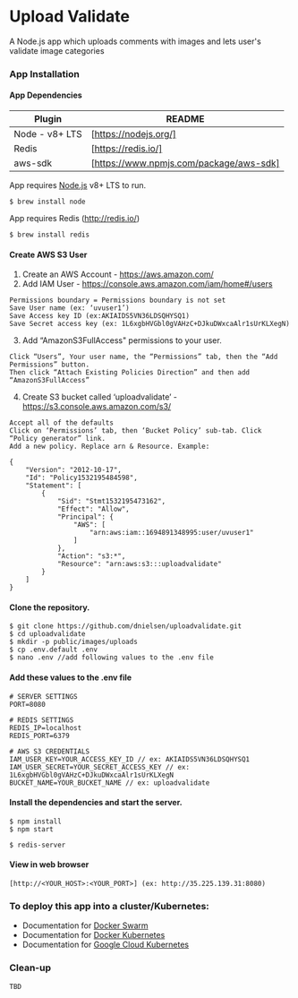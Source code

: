 # Upload Validate
A Node.js app which uploads comments with images and lets user's validate image categories 

### App Installation

#### App Dependencies

| Plugin | README |
| ------ | ------ |
| Node - v8+ LTS | [https://nodejs.org/] |
| Redis | [https://redis.io/] |
| aws-sdk | [https://www.npmjs.com/package/aws-sdk] |

App requires [Node.js](https://nodejs.org/) v8+ LTS to run.
```
$ brew install node
```
App requires Redis (http://redis.io/) 
```
$ brew install redis
```

#### Create AWS S3 User

1. Create an AWS Account - https://aws.amazon.com/
2. Add IAM User - https://console.aws.amazon.com/iam/home#/users
```AWS access type = Programmatic access - with an access key
Permissions boundary = Permissions boundary is not set
Save User name (ex: ‘uvuser1’)
Save Access key ID (ex:AKIAIDS5VN36LDSQHYSQ1) 
Save Secret access key (ex: 1L6xgbHVGbl0gVAHzC+DJkuDWxcaAlr1sUrKLXegN)
```
3. Add “AmazonS3FullAccess" permissions to your user. 
```
Click “Users”, Your user name, the “Permissions” tab, then the “Add Permissions” button. 
Then click “Attach Existing Policies Direction” and then add “AmazonS3FullAccess”
```
4. Create S3 bucket called ‘uploadvalidate’ - https://s3.console.aws.amazon.com/s3/
```
Accept all of the defaults
Click on ‘Permissions’ tab, then ‘Bucket Policy’ sub-tab. Click “Policy generator” link.
Add a new policy. Replace arn & Resource. Example:

{
    "Version": "2012-10-17",
    "Id": "Policy1532195484598",
    "Statement": [
        {
            "Sid": "Stmt1532195473162",
            "Effect": "Allow",
            "Principal": {
                "AWS": [
                    "arn:aws:iam::1694891348995:user/uvuser1"
                ]
            },
            "Action": "s3:*",
            "Resource": "arn:aws:s3:::uploadvalidate"
        }
    ]
}

```

#### Clone the repository.

```
$ git clone https://github.com/dnielsen/uploadvalidate.git
$ cd uploadvalidate
$ mkdir -p public/images/uploads
$ cp .env.default .env 
$ nano .env //add following values to the .env file 
```

#### Add these values to the .env file

```
# SERVER SETTINGS
PORT=8080

# REDIS SETTINGS
REDIS_IP=localhost
REDIS_PORT=6379

# AWS S3 CREDENTIALS
IAM_USER_KEY=YOUR_ACCESS_KEY_ID // ex: AKIAIDS5VN36LDSQHYSQ1
IAM_USER_SECRET=YOUR_SECRET_ACCESS_KEY // ex: 1L6xgbHVGbl0gVAHzC+DJkuDWxcaAlr1sUrKLXegN
BUCKET_NAME=YOUR_BUCKET_NAME // ex: uploadvalidate
```

#### Install the dependencies and start the server.
```
$ npm install
$ npm start
```
```
$ redis-server
```

#### View in web browser 
```
[http://<YOUR_HOST>:<YOUR_PORT>] (ex: http://35.225.139.31:8080)
```

### To deploy this app into a cluster/Kubernetes:

- Documentation for [Docker Swarm](/DOCKER-SWARM.md)
- Documentation for [Docker Kubernetes](/DOCKER-KUBERNETES.md)
- Documentation for [Google Cloud Kubernetes](/GOOGLE-CLOUD-KUBERNETES.md)

### Clean-up
```
TBD
```
